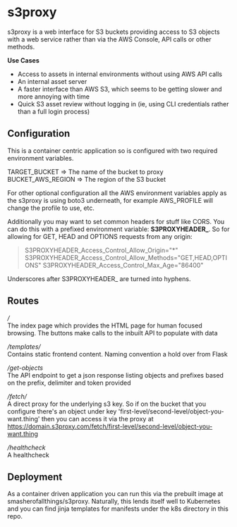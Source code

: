 # s3proxy

s3proxy is a web interface for S3 buckets providing access to S3 objects with a web service rather than via the AWS Console, API calls or other methods.

**Use Cases**

- Access to assets in internal environments without using AWS API calls
- An internal asset server
- A faster interface than AWS S3, which seems to be getting slower and more annoying with time
- Quick S3 asset review without logging in (ie, using CLI credentials rather than a full login process)

## Configuration

This is a container centric application so is configured with two required environment variables.

TARGET_BUCKET => The name of the bucket to proxy
BUCKET_AWS_REGION => The region of the S3 bucket

For other optional configuration all the AWS environment variables apply as the s3proxy is using boto3 underneath, for example AWS_PROFILE will change the profile to use, etc.

Additionally you may want to set common headers for stuff like CORS. You can do this with a prefixed environment variable: **S3PROXYHEADER_**. So for allowing for GET, HEAD and OPTIONS requests from any origin:

> S3PROXYHEADER_Access_Control_Allow_Origin="*"
> S3PROXYHEADER_Access_Control_Allow_Methods="GET,HEAD,OPTIONS"
> S3PROXYHEADER_Access_Control_Max_Age="86400"

Underscores after S3PROXYHEADER_ are turned into hyphens.

## Routes

*/* \
The index page which provides the HTML page for human focused browsing. The buttons make calls to the inbuilt API to populate with data

*/templates/<path>* \
Contains static frontend content. Naming convention a hold over from Flask

*/get-objects* \
The API endpoint to get a json response listing objects and prefixes based on the prefix, delimiter and token provided

*/fetch/<path>* \
A direct proxy for the underlying s3 key. So if on the bucket that you configure there's an object under key 'first-level/second-level/object-you-want.thing' then you can access it via the proxy at https://domain.s3proxy.com/fetch/first-level/second-level/object-you-want.thing

*/healthcheck* \
A healthcheck

## Deployment

As a container driven application you can run this via the prebuilt image at smasherofallthings/s3proxy. Naturally, this lends itself well to Kubernetes and you can find jinja templates for manifests under the k8s directory in this repo.

